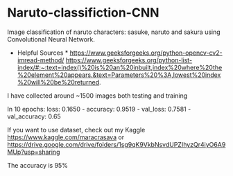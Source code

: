 # Naruto-classifiction-CNN
Image classification of naruto characters: sasuke, naruto and sakura using Convolutional Neural Network.

* Helpful Sources *
https://www.geeksforgeeks.org/python-opencv-cv2-imread-method/
https://www.geeksforgeeks.org/python-list-index/#:~:text=index()%20is%20an%20inbuilt,index%20where%20the%20element%20appears.&text=Parameters%20%3A,lowest%20index%20will%20be%20returned.

I have collected around ~1500 images both testing and training

In 10 epochs: loss: 0.1650 - accuracy: 0.9519 - val_loss: 0.7581 - val_accuracy: 0.65

If you want to use dataset, check out my Kaggle https://www.kaggle.com/maracrasava
or
https://drive.google.com/drive/folders/1sg9qK9VkbNsvdUPZIhyzQr4iyO6A9MUp?usp=sharing


The accuracy is 95%
